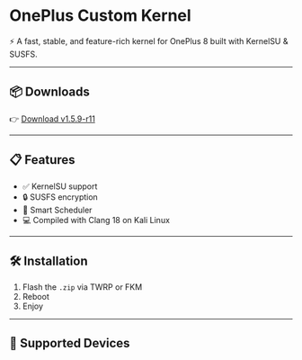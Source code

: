 # OnePlus Custom Kernel

⚡️ A fast, stable, and feature-rich kernel for OnePlus 8 built with KernelSU & SUSFS.

---

## 📦 Downloads

👉 [Download v1.5.9-r11](https://github.com/ShirkNeko/GKI_KernelSU_SUSFS/releases/tag/v1.5.9-r11)

---

## 📋 Features

- ✅ KernelSU support
- 🔒 SUSFS encryption
- 🧠 Smart Scheduler
- 💻 Compiled with Clang 18 on Kali Linux

---

## 🛠️ Installation

1. Flash the `.zip` via TWRP or FKM
2. Reboot
3. Enjoy

---

## 📱 Supported Devices


